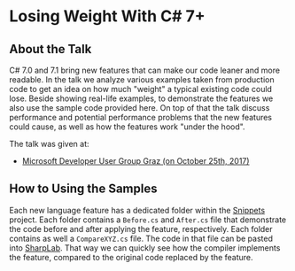 # Losing Weight With C# 7+

## About the Talk

C# 7.0 and 7.1 bring new features that can make our code leaner and more readable. In the talk we analyze various examples taken from production code to get an idea on how much "weight" a typical existing code could lose. Beside showing real-life examples, to demonstrate the features we also use the sample code provided here. On top of that the talk discuss performance and potential performance problems that the new features could cause, as well as how the features work "under the hood".

The talk was given at:

- [Microsoft Developer User Group Graz (on October 25th, 2017)](https://www.meetup.com/de-DE/MicrosoftDeveloperGraz/events/243975926/)

## How to Using the Samples

Each new language feature has a dedicated folder within the [Snippets](Snippets) project. Each folder contains a `Before.cs` and `After.cs` file that demonstrate the code before and after applying the feature, respectively. Each folder contains as well a `CompareXYZ.cs` file. The code in that file can be pasted into [SharpLab](https://sharplab.io). That way we can quickly see how the compiler implements the feature, compared to the original code replaced by the feature.